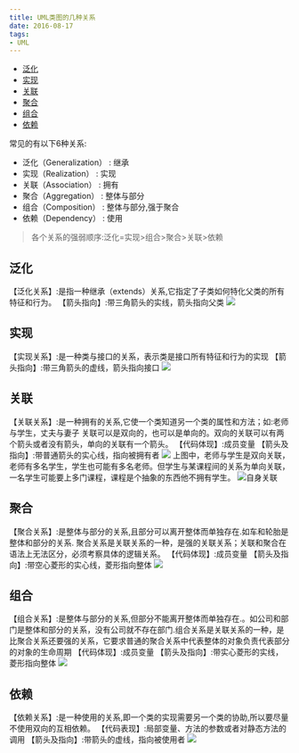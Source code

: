 ```yaml
---
title: UML类图的几种关系
date: 2016-08-17
tags:
- UML
---
```

<!-- TOC -->

- [泛化](#泛化)
- [实现](#实现)
- [关联](#关联)
- [聚合](#聚合)
- [组合](#组合)
- [依赖](#依赖)

<!-- /TOC -->


常见的有以下6种关系:
* 泛化（Generalization） : 继承
* 实现（Realization） : 实现
* 关联（Association） : 拥有
* 聚合（Aggregation） :  整体与部分
* 组合（Composition） :  整体与部分,强于聚合
* 依赖（Dependency） : 使用
> 各个关系的强弱顺序:泛化=实现>组合>聚合>关联>依赖

## 泛化

【泛化关系】:是指一种继承（extends）关系,它指定了子类如何特化父类的所有特征和行为。
【箭头指向】:带三角箭头的实线，箭头指向父类
![](https://raw.githubusercontent.com/LuVx21/hexo/master/source/_posts/tips/img/1472561915744.png)

## 实现

【实现关系】:是一种类与接口的关系，表示类是接口所有特征和行为的实现
【箭头指向】:带三角箭头的虚线，箭头指向接口
![](https://raw.githubusercontent.com/LuVx21/hexo/master/source/_posts/tips/img/1472561920425.png)

## 关联

【关联关系】:是一种拥有的关系,它使一个类知道另一个类的属性和方法；如:老师与学生，丈夫与妻子
关联可以是双向的，也可以是单向的。双向的关联可以有两个箭头或者没有箭头，单向的关联有一个箭头。
【代码体现】:成员变量
【箭头及指向】:带普通箭头的实心线，指向被拥有者
![](https://raw.githubusercontent.com/LuVx21/hexo/master/source/_posts/tips/img/1472561925375.png)
上图中，老师与学生是双向关联，老师有多名学生，学生也可能有多名老师。但学生与某课程间的关系为单向关联，一名学生可能要上多门课程，课程是个抽象的东西他不拥有学生。
![自身关联](https://raw.githubusercontent.com/LuVx21/hexo/master/source/_posts/tips/img/1472562614096.png)

## 聚合

【聚合关系】:是整体与部分的关系,且部分可以离开整体而单独存在.如车和轮胎是整体和部分的关系.
聚合关系是关联关系的一种，是强的关联关系；关联和聚合在语法上无法区分，必须考察具体的逻辑关系。
【代码体现】:成员变量
【箭头及指向】:带空心菱形的实心线，菱形指向整体
![](https://raw.githubusercontent.com/LuVx21/hexo/master/source/_posts/tips/img/1472561930198.png)

## 组合

【组合关系】:是整体与部分的关系,但部分不能离开整体而单独存在.。如公司和部门是整体和部分的关系，没有公司就不存在部门.组合关系是关联关系的一种，是比聚合关系还要强的关系，它要求普通的聚合关系中代表整体的对象负责代表部分的对象的生命周期
【代码体现】:成员变量
【箭头及指向】:带实心菱形的实线，菱形指向整体 
![](https://raw.githubusercontent.com/LuVx21/hexo/master/source/_posts/tips/img/1472561959585.png)

## 依赖

【依赖关系】:是一种使用的关系,即一个类的实现需要另一个类的协助,所以要尽量不使用双向的互相依赖。
【代码表现】:局部变量、方法的参数或者对静态方法的调用
【箭头及指向】:带箭头的虚线，指向被使用者
![](https://raw.githubusercontent.com/LuVx21/hexo/master/source/_posts/tips/img/1472561965078.png)
